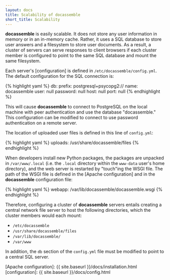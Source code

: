 ```yaml
---
layout: docs
title: Scalability of docassemble
short_title: Scalability
---
```


**docassemble** is easily scalable.  It does not store any user
information in memory or in an in-memory cache.  Rather, it uses a SQL
database to store user answers and a filesystem to store user
documents.  As a result, a cluster of servers can serve responses to
client browsers if each cluster member is configured to point to the
same SQL database and mount the same filesystem.

Each server's [configuration] is defined in `/etc/docassemble/config.yml`.
The default configuration for the SQL connection is:

{% highlight yaml %}
db:
  prefix: postgresql+psycopg2://
  name: docassemble
  user: null
  password: null
  host: null
  port: null
{% endhighlight %}

This will cause **docassemble** to connect to PostgreSQL on the local
machine with peer authentication and use the database "docassemble."
This configuration can be modified to connect to use password
authentication on a remote server.

The location of uploaded user files is defined in this line of
`config.yml`:

{% highlight yaml %}
uploads: /usr/share/docassemble/files
{% endhighlight %}

When developers install new Python packages, the packages are unpacked
in `/var/www/.local` (i.e. the `.local` directory within the
`www-data` user's home directory), and the web server is restarted by
"touch"ing the WSGI file.  The path of the WSGI file is defined in the
[Apache configuration] and in the **docassemble** configuration file:

{% highlight yaml %}
webapp: /var/lib/docassemble/docassemble.wsgi
{% endhighlight %}

Therefore, configuring a cluster of **docassemble** servers entails
creating a central network file server to host the following
directories, which the cluster members would each mount:

* `/etc/docassemble`
* `/usr/share/docassemble/files`
* `/var/lib/docassemble/`
* `/var/www`

In addition, the `db` section of the `config.yml` file must be
modified to point to a central SQL server.

[Apache configuration]: {{ site.baseurl }}/docs/installation.html
[configuration]: {{ site.baseurl }}/docs/config.html
